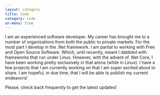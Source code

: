 ```yaml
---
layout: category
title: Code
category: code
on-menu: true
---
```


I am an experienced software developer. My career has brought me to a number of organizations from both the public to private markets. For the most part I develop in the .Net framework. I am partial to working with Free and Open Source Software. Which, until recently, meant I dabbled with frameworks that run under Linux. However, with the advent of .Net Core, I have been working pretty exclusively in that arena (while in Linux). I have a few projects that I am currently working on that I am super excited about to share. I am hopeful, in due time, that I will be able to publish my current endeavors!

Please, check back frequently to get the latest updates!